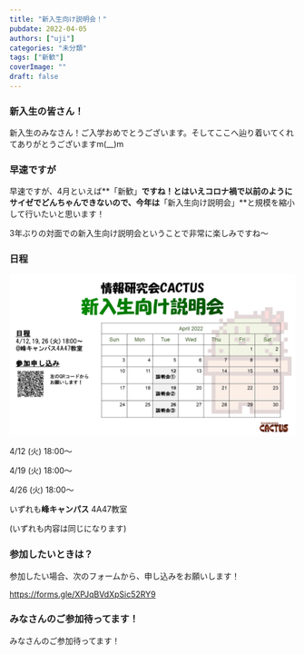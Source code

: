 ```yaml
---
title: "新入生向け説明会！"
pubdate: 2022-04-05
authors: ["uji"]
categories: "未分類"
tags: ["新歓"]
coverImage: ""
draft: false
---
```


### 新入生の皆さん！

新入生のみなさん！ご入学おめでとうございます。そしてここへ辿り着いてくれてありがとうございますm(\_\_)m

### 早速ですが

早速ですが、4月といえば**「新歓」**ですね！とはいえコロナ禍で以前のようにサイゼでどんちゃんできないので、今年は**「新入生向け説明会」**と規模を縮小して行いたいと思います！

3年ぶりの対面での新入生向け説明会ということで非常に楽しみですね～

### 日程

![](../../assets/post/20220405/bira.png)

4/12 (火) 18:00～

4/19 (火) 18:00～

4/26 (火) 18:00～

いずれも**峰キャンパス** 4A47教室

(いずれも内容は同じになります)

### 参加したいときは？

参加したい場合、次のフォームから、申し込みをお願いします！

https://forms.gle/XPJqBVdXpSic52RY9

### みなさんのご参加待ってます！

みなさんのご参加待ってます！
